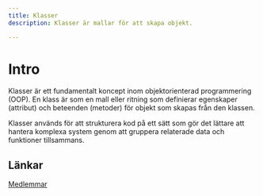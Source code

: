 ```yaml
---
title: Klasser 
description: Klasser är mallar för att skapa objekt.

---
```


# Intro

Klasser är ett fundamentalt koncept inom objektorienterad programmering (OOP). En klass är som en mall eller ritning som definierar egenskaper (attribut) och beteenden (metoder) för objekt som skapas från den klassen.

Klasser används för att strukturera kod på ett sätt som gör det lättare att hantera komplexa system genom att gruppera relaterade data och funktioner tillsammans.

## Länkar

[Medlemmar](https://learn.microsoft.com/en-us/dotnet/csharp/programming-guide/classes-and-structs/members)
